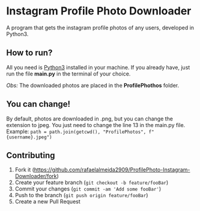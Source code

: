 # Instagram Profile Photo Downloader

A program that gets the instagram profile photos of any users, developed in Python3.

## How to run?

All you need is [Python3](https://www.python.org/downloads/) installed in your machine.
If you already have, just run the file **main.py** in the terminal of your choice.

*Obs:* The downloaded photos are placed in the **ProfilePhothos** folder.

## You can change!

By default, photos are downloaded in .png, but you can change the extension to jpeg.
You just need to change the line 13 in the main.py file.
Example:
`path = path.join(getcwd(), "ProfilePhotos", f"{username}.jpeg")`

## Contributing

1. Fork it (<https://github.com/rafaelalmeida2909/ProfilePhoto-Instagram-Downloader/fork>)
2. Create your feature branch (`git checkout -b feature/fooBar`)
3. Commit your changes (`git commit -am 'Add some fooBar'`)
4. Push to the branch (`git push origin feature/fooBar`)
5. Create a new Pull Request
